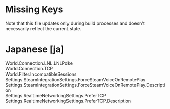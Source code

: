 # Missing Keys
Note that this file updates only during build processes and doesn't necessarily reflect the current state.

# Japanese [ja]
World.Connection.LNL.LNLPoke  
World.Connection.TCP  
World.Filter.IncompatibleSessions  
Settings.SteamIntegrationSettings.ForceSteamVoiceOnRemotePlay  
Settings.SteamIntegrationSettings.ForceSteamVoiceOnRemotePlay.Description  
Settings.RealtimeNetworkingSettings.PreferTCP  
Settings.RealtimeNetworkingSettings.PreferTCP.Description  

